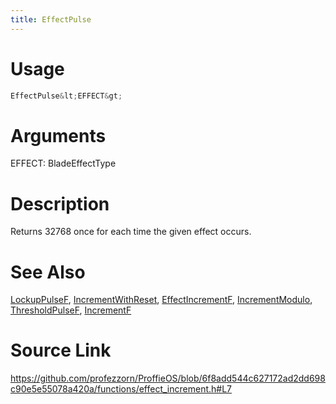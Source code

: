 ```yaml
---
title: EffectPulse
---
```


# Usage
```cpp
EffectPulse&lt;EFFECT&gt;
```

# Arguments
EFFECT: BladeEffectType

# Description
Returns 32768 once for each time the given effect occurs.

# See Also
[LockupPulseF](/config/functions/LockupPulseF.html), [IncrementWithReset](/config/functions/IncrementWithReset.html), [EffectIncrementF](/config/functions/EffectIncrementF.html), [IncrementModulo](/config/functions/IncrementModulo.html), [ThresholdPulseF](/config/functions/ThresholdPulseF.html), [IncrementF](/config/functions/IncrementF.html)

# Source Link
https://github.com/profezzorn/ProffieOS/blob/6f8add544c627172ad2dd698c90e5e55078a420a/functions/effect_increment.h#L7
